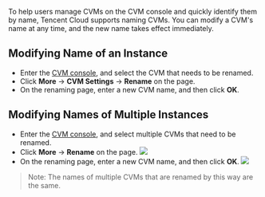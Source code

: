 
To help users manage CVMs on the CVM console and quickly identify them by name, Tencent Cloud supports naming CVMs. You can modify a CVM's name at any time, and the new name takes effect immediately.


## Modifying Name of an Instance

- Enter the [CVM console](https://console.cloud.tencent.com/cvm/index), and select the CVM that needs to be renamed.
- Click **More** -> **CVM Settings** -> **Rename** on the page.
- On the renaming page, enter a new CVM name, and then click **OK**.

## Modifying Names of Multiple Instances
- Enter the [CVM console](https://console.cloud.tencent.com/cvm/index), and select multiple CVMs that need to be renamed.
- Click **More** -> **Rename** on the page.
![](https://main.qcloudimg.com/raw/5367cf6974e79c1d39133dd84571c65d.png)
- On the renaming page, enter a new CVM name, and then click **OK**.
![](https://main.qcloudimg.com/raw/7713dbc0d7ca2da1008c28ba0a1ba5d8.png)
>Note: The names of multiple CVMs that are renamed by this way are the same.
